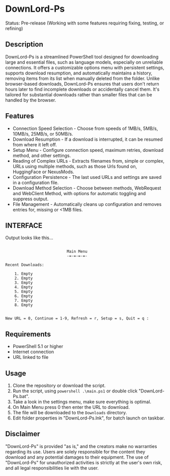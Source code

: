 # DownLord-Ps
Status: Pre-release (Working with some features requiring fixing, testing, or refining)

## Description
DownLord-Ps is a streamlined PowerShell tool designed for downloading large and essential files, such as language models, especially on unreliable connections. It offers a customizable options menu with persistent settings, supports download resumption, and automatically maintains a history, removing items from its list when manually deleted from the folder. Unlike browser-based downloads, DownLord-Ps ensures that users don't return hours later to find incomplete downloads or accidentally cancel them. It's tailored for substantial downloads rather than smaller files that can be handled by the browser.

## Features
- Connection Speed Selection - Choose from speeds of 1MB/s, 5MB/s, 10MB/s, 25MB/s, or 50MB/s.
- Download Resumption - If a download is interrupted, it can be resumed from where it left off.
- Setup Menu - Configure connection speed, maximum retries, download method, and other settings.
- Reading of Complex URLs - Extracts filenames from, simple or complex, URLs using multiple methods, such as those Urls found on, HuggingFace or NexusMods.
- Configuration Persistence - The last used URLs and settings are saved in a configuration file.
- Download Method Selection - Choose between methods, WebRequest and WebClient Method, with options for automatic toggling and suppress output.
- File Management - Automatically cleans up configuration and removes entries for, missing or <1MB files.

## INTERFACE
Output looks like this...

```

                           Main Menu
                           -=-=-=-=-

Recent Downloads:

    1. Empty
    2. Empty
    3. Empty
    4. Empty
    5. Empty
    6. Empty
    7. Empty
    8. Empty


New URL = 0, Continue = 1-9, Refresh = r, Setup = s, Quit = q :

```

## Requirements
- PowerShell 5.1 or higher
- Internet connection
- URL linked to file

## Usage
1. Clone the repository or download the script.
2. Run the script, using `powershell .\main.ps1` or double click "DownLord-Ps.bat".
3. Take a look in the settings menu, make sure everything is optimal.
4. On Main Menu press 0 then enter the URL to download.
5. The file will be downloaded to the `Downloads` directory.
6. Edit folder properties in "DownLord-Ps.lnk", for batch launch on taskbar.

## Disclaimer
"DownLord-Ps" is provided "as is," and the creators make no warranties regarding its use. Users are solely responsible for the content they download and any potential damages to their equipment. The use of "DownLord-Ps" for unauthorized activities is strictly at the user's own risk, and all legal responsibilities lie with the user.
